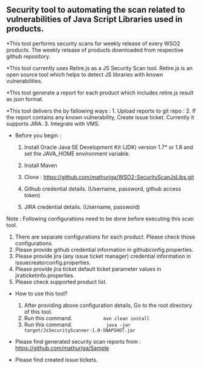 ## Security tool to automating the scan related to vulnerabilities of Java Script Libraries used in products.

*This tool performs security scans for weekly release of every WSO2 products. The weekly release of products
downloaded from respective github repository. 

*This tool currently uses Retire.js as a JS Security Scan tool. Retire.js is an open source tool
which helps to detect JS libraries with known vulnerabilities.

*This tool generate a report for each product which includes retire.js result as json format.

*This tool delivers the by fallowing ways : 
        1. Upload reports to git repo : 
        2. If the report contains any known vulnerability, Create issue ticket. Currently it supports JIRA.
        3. Integrate with VMS.
        
* Before you begin : 

    1. Install Oracle Java SE Development Kit (JDK) version 1.7* or 1.8 and set the JAVA_HOME environment variable.

    2. Install Maven

    3. Clone : https://github.com/mathuriga/WSO2-SecurityScanJsLibs.git
    
    4. Github credential details. (Username, password, github access token)
    
    5. JIRA credential details. (Username, password)
    
    
Note : Following configurations need to be done before executing this scan tool. 

   1. There are separate configurations for each product. Please check those configurations.
   2. Please provide github credential information in githubconfig.properties.
   3. Please provide jira (any issue ticket manager) credential information in issuecreatorconfig.properties.
   4. Please provide jira ticket default ticket parameter values in jiraticketinfo.properties.
   5. Please check supported product list.
    
* How to use this tool?

    1. After providing above configuration details, Go to the root directory of this tool.
    2. Run this command.
`            mvn clean install
`    
    3. Run this command.
`             java -jar target/JsSecurityScanner-1.0-SNAPSHOT.jar 
`

* Please find generated security scan reports from : https://github.com/mathuriga/Sample
* Please find created issue tickets. 